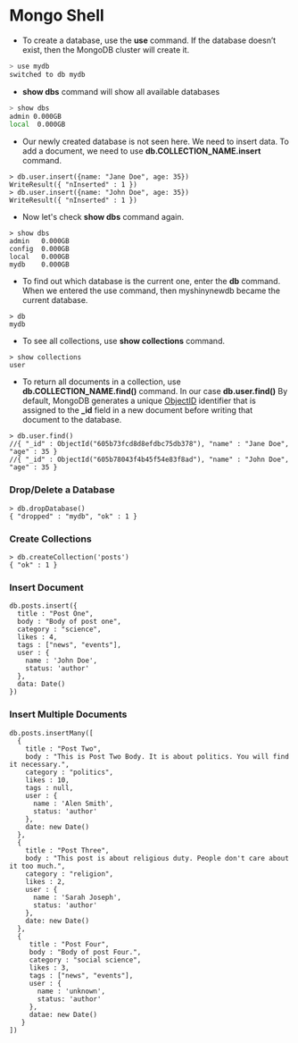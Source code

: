 # Mongo Shell
* To create a database, use the **use** command. If the database doesn’t exist, then the MongoDB cluster will create it.
```bash
> use mydb
switched to db mydb
```
* **show dbs** command will show all available databases
```bash
> show dbs
admin 0.000GB
local  0.000GB
```
* Our newly created database is not seen here. We need to insert data. To add a document, 
we need to use **db.COLLECTION_NAME.insert** command.
```shell
> db.user.insert({name: "Jane Doe", age: 35})
WriteResult({ "nInserted" : 1 })
> db.user.insert({name: "John Doe", age: 35})
WriteResult({ "nInserted" : 1 })
```
* Now let's check **show dbs** command again.
```shell
> show dbs
admin   0.000GB
config  0.000GB
local   0.000GB
mydb    0.000GB
```
* To find out which database is the current one, enter the **db** command. When we entered the use command, then myshinynewdb became the current database.
```shell
> db
mydb
```
* To see all collections, use **show collections** command.
```shell
> show collections
user
```
* To return all documents in a collection, use **db.COLLECTION_NAME.find()** command. In our case **db.user.find()** By default, MongoDB generates a unique [ObjectID](https://docs.mongodb.com/manual/reference/method/ObjectId/) identifier that is assigned to the **_id** field in a new document before writing that document to the database.
```shell
> db.user.find()
//{ "_id" : ObjectId("605b73fcd8d8efdbc75db378"), "name" : "Jane Doe", "age" : 35 }
//{ "_id" : ObjectId("605b78043f4b45f54e83f8ad"), "name" : "John Doe", "age" : 35 }
```

### Drop/Delete a Database
```shell
> db.dropDatabase()
{ "dropped" : "mydb", "ok" : 1 }
```
### Create Collections
```shell
> db.createCollection('posts')
{ "ok" : 1 }
```
### Insert Document
```
db.posts.insert({
  title : "Post One",
  body : "Body of post one",
  category : "science",
  likes : 4,
  tags : ["news", "events"],
  user : {
    name : 'John Doe',
    status: 'author'
  },
  data: Date()
})
```
### Insert Multiple Documents
```
db.posts.insertMany([
  {
    title : "Post Two",
    body : "This is Post Two Body. It is about politics. You will find it necessary.",
    category : "politics",
    likes : 10,
    tags : null,
    user : {
      name : 'Alen Smith',
      status: 'author'
    },
    date: new Date()
  },
  {
    title : "Post Three",
    body : "This post is about religious duty. People don't care about it too much.",
    category : "religion",
    likes : 2,
    user : {
      name : 'Sarah Joseph',
      status: 'author'
    },
    date: new Date()
  },
  {
     title : "Post Four",
     body : "Body of post Four.",
     category : "social science",
     likes : 3,
     tags : ["news", "events"],
     user : {
       name : 'unknown',
       status: 'author'
     },
     datae: new Date()
   }
])
```
